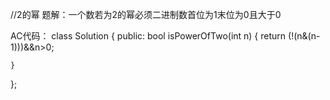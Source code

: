 //2的幂
题解：一个数若为2的幂必须二进制数首位为1末位为0且大于0

AC代码：
class Solution {
public:
    bool isPowerOfTwo(int n) {
        return (!(n&(n-1)))&&n>0;
        
    }
};
